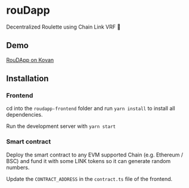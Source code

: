 # rouDapp
Decentralized Roulette using Chain Link VRF 🎲

## Demo
[RouDApp on Kovan](https://roudapp.netlify.app)


## Installation

### Frontend
cd into the `roudapp-frontend` folder and run `yarn install` to install all dependencies.

Run the development server with `yarn start`

### Smart contract

Deploy the smart contract to any EVM supported Chain (e.g. Ethereum / BSC) and fund it with some LINK tokens so it can generate random numbers.

Update the `CONTRACT_ADDRESS` in the `contract.ts` file of the frontend. 

